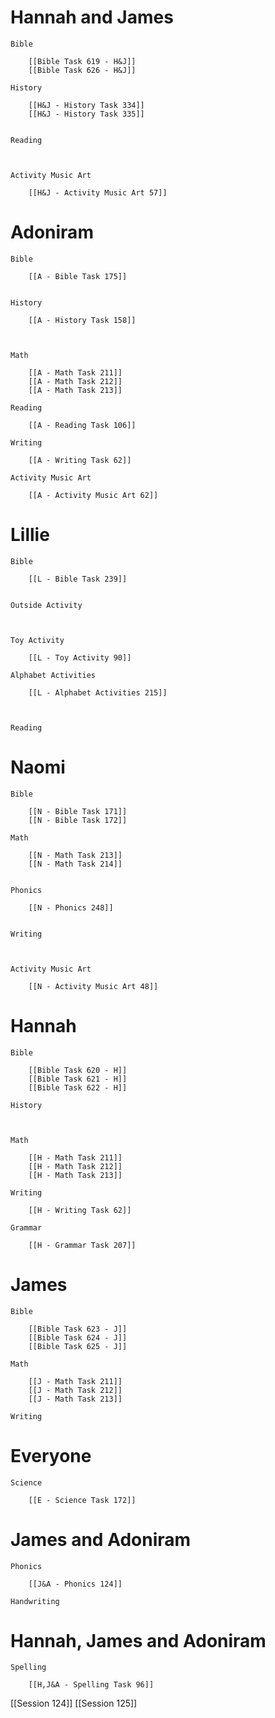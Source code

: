 # Hannah and James

	Bible

		[[Bible Task 619 - H&J]]
		[[Bible Task 626 - H&J]]

	History

		[[H&J - History Task 334]]
		[[H&J - History Task 335]]
		

	Reading

		

	Activity Music Art

		[[H&J - Activity Music Art 57]]
# Adoniram

	Bible

		[[A - Bible Task 175]]
		

	History

		[[A - History Task 158]]
		
		

	Math

		[[A - Math Task 211]]
		[[A - Math Task 212]]
		[[A - Math Task 213]]

	Reading

		[[A - Reading Task 106]]

	Writing

		[[A - Writing Task 62]]

	Activity Music Art

		[[A - Activity Music Art 62]]

# Lillie

	Bible

		[[L - Bible Task 239]]
		

	Outside Activity

		

	Toy Activity

		[[L - Toy Activity 90]]

	Alphabet Activities

		[[L - Alphabet Activities 215]]
		
		

	Reading

		

# Naomi

	Bible

		[[N - Bible Task 171]]
		[[N - Bible Task 172]]

	Math

		[[N - Math Task 213]]
		[[N - Math Task 214]]
		

	Phonics

		[[N - Phonics 248]]
		

	Writing

		

	Activity Music Art

		[[N - Activity Music Art 48]]

# Hannah

	Bible

		[[Bible Task 620 - H]]
		[[Bible Task 621 - H]]
		[[Bible Task 622 - H]]

	History

		

	Math

		[[H - Math Task 211]]
		[[H - Math Task 212]]
		[[H - Math Task 213]]

	Writing

		[[H - Writing Task 62]]

	Grammar

		[[H - Grammar Task 207]]
		
		
# James

	Bible

		[[Bible Task 623 - J]]
		[[Bible Task 624 - J]]
		[[Bible Task 625 - J]]

	Math

		[[J - Math Task 211]]
		[[J - Math Task 212]]
		[[J - Math Task 213]]

	Writing

		

# Everyone

	Science

		[[E - Science Task 172]]
		
# James and Adoniram

	Phonics

		[[J&A - Phonics 124]]

	Handwriting

		
# Hannah, James and Adoniram

	Spelling

		[[H,J&A - Spelling Task 96]]

[[Session 124]]
[[Session 125]]
